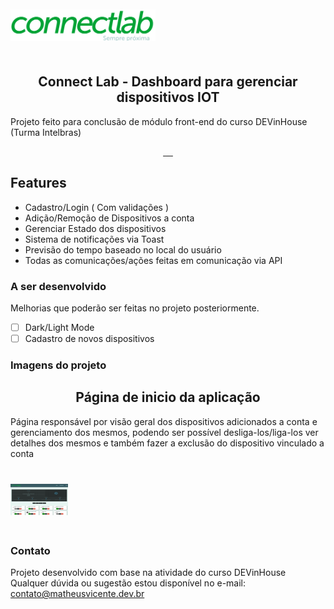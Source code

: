 <div id="container" style="height:100px;line-height:100px;">
<img src="src/assets/img/logo.png" alt="" style="vertical-align:middle;max-height:50%;">
</div>

<p align="center">
 <h2 align="center">Connect Lab - Dashboard para gerenciar dispositivos IOT</h2>
 <p>Projeto feito para conclusão de módulo front-end do curso DEVinHouse (Turma Intelbras) </p>
</p>
  <p align="center">
    <a href="">
      <img src="https://img.shields.io/badge/HTML-239120?style=for-the-badge&logo=html5&logoColor=white" alt="">
    </a>
    <a href="">
      <img src="https://img.shields.io/badge/CSS-239120?&style=for-the-badge&logo=css3&logoColor=white" alt="">
    </a>
    <a href="">
      <img src="https://img.shields.io/badge/JavaScript-F7DF1E?style=for-the-badge&logo=javascript&logoColor=black" alt="">
    </a>    
    <a href="">
      <img src="https://img.shields.io/badge/React-20232A?style=for-the-badge&logo=react&logoColor=61DAFB" alt="">
    </a> 
    <a href="">
      <img src="https://img.shields.io/badge/styled--components-DB7093?style=for-the-badge&logo=styled-components&logoColor=white" alt="">
    </a>
  </p>

## Features

- Cadastro/Login ( Com validações )
- Adição/Remoção de Dispositivos a conta
- Gerenciar Estado dos dispositivos
- Sistema de notificações via Toast
- Previsão do tempo baseado no local do usuário
- Todas as comunicações/ações feitas em comunicação via API

### A ser desenvolvido

Melhorias que poderão ser feitas no projeto posteriormente.

- [ ] Dark/Light Mode
- [ ] Cadastro de novos dispositivos

### Imagens do projeto

<p align="center">
 <h2 align="center">Página de inicio da aplicação</h2>
 <p>Página responsável por visão geral dos dispositivos adicionados a conta e gerenciamento dos mesmos, podendo ser possível desliga-los/liga-los ver detalhes dos mesmos e também fazer a exclusão do dispositivo vinculado a conta  </p>
</p>

<div id="container" style="height:100px;line-height:100px;">
<img src="src/assets/img/readme/imagem1.png" alt="" style="vertical-align:middle;max-height:50%;">
</div>

### Contato

Projeto desenvolvido com base na atividade do curso DEVinHouse
Qualquer dúvida ou sugestão estou disponível no e-mail:
<a href="mailto:contato@matheusvicente.dev.br?subject=Questions" title=""> contato@matheusvicente.dev.br</a>
